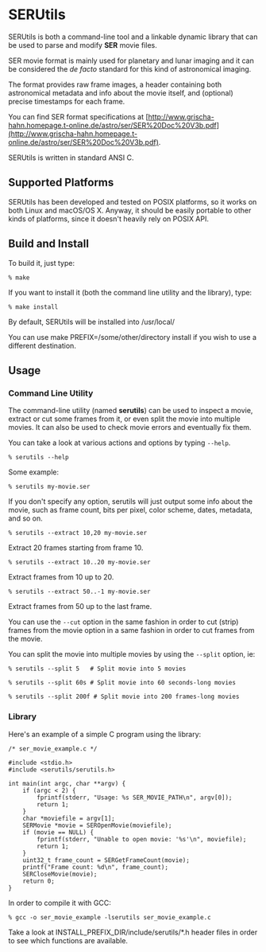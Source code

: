 # SERUtils

SERUtils is both a command-line tool and a linkable dynamic library that can be used to parse and modify **SER** movie files.

SER movie format is mainly used for planetary and lunar imaging and it can be considered the *de facto* standard for this kind of astronomical imaging.

The format provides raw frame images, a header containing both astronomical metadata and info about the movie itself, and (optional) precise timestamps for each frame.

You can find SER format specifications at [http://www.grischa-hahn.homepage.t-online.de/astro/ser/SER%20Doc%20V3b.pdf](http://www.grischa-hahn.homepage.t-online.de/astro/ser/SER%20Doc%20V3b.pdf).

SERUtils is written in standard ANSI C.


## Supported Platforms

SERUtils has been developed and tested on POSIX platforms, so it works on both Linux and macOS/OS X.
Anyway, it should be easily portable to other kinds of platforms, since it doesn't heavily rely on POSIX API.

## Build and Install

To build it, just type:

`% make`

If you want to install it (both the command line utility and the library), type:

`% make install`

By default, SERUtils will be installed into /usr/local/

You can use make PREFIX=/some/other/directory install if you wish to use a different destination.

## Usage

### Command Line Utility

The command-line utility (named **serutils**) can be used to inspect a movie, extract or cut some frames from it, or even split the movie into multiple movies.
It can also be used to check movie errors and eventually fix them.

You can take a look at various actions and options by typing `--help`.

`% serutils --help`

Some example:

`% serutils my-movie.ser`

If you don't specify any option, serutils will just output some info about the movie, such as frame count, bits per pixel, color scheme, dates, metadata, and so on.

`% serutils --extract 10,20 my-movie.ser`

Extract 20 frames starting from frame 10.

`% serutils --extract 10..20 my-movie.ser`

Extract frames from 10 up to 20.

`% serutils --extract 50..-1 my-movie.ser`

Extract frames from 50 up to the last frame.

You can use the `--cut` option in the same fashion in order to cut (strip) frames from the movie option in a same fashion in order to cut frames from the movie.

You can split the movie into multiple movies by using the `--split` option, ie:

`% serutils --split 5   # Split movie into 5 movies` 

`% serutils --split 60s # Split movie into 60 seconds-long movies` 

`% serutils --split 200f # Split movie into 200 frames-long movies` 

### Library

Here's an example of a simple C program using the library:

```
/* ser_movie_example.c */

#include <stdio.h>
#include <serutils/serutils.h>

int main(int argc, char **argv) {
    if (argc < 2) {
        fprintf(stderr, "Usage: %s SER_MOVIE_PATH\n", argv[0]);
        return 1;
    }
    char *moviefile = argv[1];
    SERMovie *movie = SEROpenMovie(moviefile);
    if (movie == NULL) {
        fprintf(stderr, "Unable to open movie: '%s'\n", moviefile);
        return 1;
    }
    uint32_t frame_count = SERGetFrameCount(movie);
    printf("Frame count: %d\n", frame_count);
    SERCloseMovie(movie);
    return 0;
}
```

In order to compile it with GCC:

`% gcc -o ser_movie_example -lserutils ser_movie_example.c`

Take a look at INSTALL_PREFIX_DIR/include/serutils/*.h header files in order to see which functions are available.

